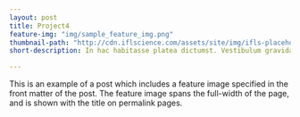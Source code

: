 ```yaml
---
layout: post
title: Project4
feature-img: "img/sample_feature_img.png"
thumbnail-path: "http://cdn.iflscience.com/assets/site/img/ifls-placeholder.png?v=1.2.17"
short-description: In hac habitasse platea dictumst. Vestibulum gravida lacus vitae vulputate consectetur. Maecenas ultricies dapibus mauris, nec pellentesque quam volutpat a. Nullam sit amet gravida dui, eget lacinia arcu. Donec eros urna, posuere ac egestas at, dapibus et nunc. In quis neque facilisis mauris eleifend maximus.

---
```

This is an example of a post which includes a feature image specified in the front matter of the post. The feature image spans the full-width of the page, and is shown with the title on permalink pages.
